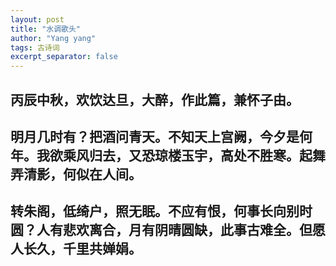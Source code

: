 ```yaml
---
layout: post
title: "水调歌头"
author: "Yang yang"
tags: 古诗词
excerpt_separator: false
---
```


## 丙辰中秋，欢饮达旦，大醉，作此篇，兼怀子由。

## 明月几时有？把酒问青天。不知天上宫阙，今夕是何年。我欲乘风归去，又恐琼楼玉宇，高处不胜寒。起舞弄清影，何似在人间。

## 转朱阁，低绮户，照无眠。不应有恨，何事长向别时圆？人有悲欢离合，月有阴晴圆缺，此事古难全。但愿人长久，千里共婵娟。
